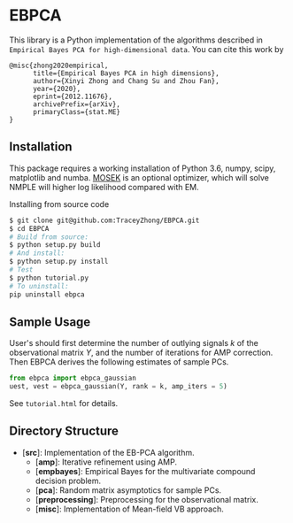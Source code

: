 # EBPCA

This library is a Python implementation of the algorithms described in ``Empirical Bayes PCA for high-dimensional data``. You can cite this work by
```
@misc{zhong2020empirical,
      title={Empirical Bayes PCA in high dimensions}, 
      author={Xinyi Zhong and Chang Su and Zhou Fan},
      year={2020},
      eprint={2012.11676},
      archivePrefix={arXiv},
      primaryClass={stat.ME}
}
```

## Installation

This package requires a working installation of Python 3.6, numpy, scipy, matplotlib and numba. [MOSEK](https://www.mosek.com) is an optional optimizer, which will solve NMPLE will higher log likelihood compared with EM.

Installing from source code
```bash
$ git clone git@github.com:TraceyZhong/EBPCA.git
$ cd EBPCA
# Build from source:
$ python setup.py build
# And install:
$ python setup.py install
# Test
$ python tutorial.py
# To uninstall:
pip uninstall ebpca
```

## Sample Usage 

User's should first determine the number of outlying signals *k* of the observational
matrix *Y*, and the number of iterations for AMP correction. Then EBPCA derives the following estimates of sample PCs.

```python
from ebpca import ebpca_gaussian
uest, vest = ebpca_gaussian(Y, rank = k, amp_iters = 5)
```

See `tutorial.html` for details. 

## Directory Structure

* [__src__]: Implementation of the EB-PCA algorithm.
    * [__amp__]: Iterative refinement using AMP.
    * [__empbayes__]: Empirical Bayes for the multivariate compound decision problem.
    * [__pca__]: Random matrix asymptotics for sample PCs.
    * [__preprocessing__]: Preprocessing for the observational matrix.
    * [__misc__]: Implementation of Mean-field VB approach.

